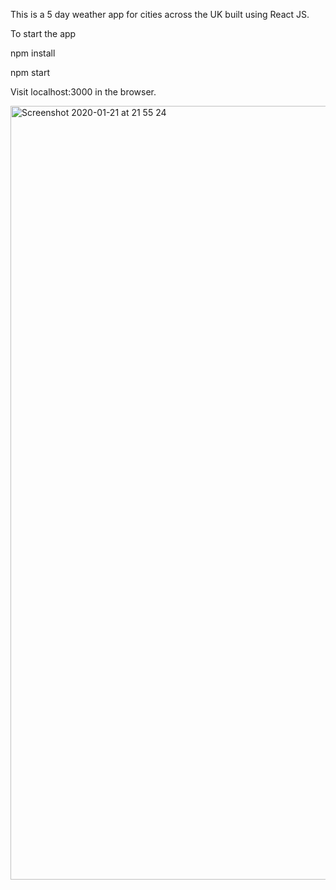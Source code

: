 
This is a 5 day weather app for cities across the UK built using React JS.

To start the app

npm install

npm start

Visit localhost:3000 in the browser.

<img width="1238" alt="Screenshot 2020-01-21 at 21 55 24" src="https://user-images.githubusercontent.com/53915643/72881144-1f207c00-3cf8-11ea-9aca-4bc55982f356.png">


